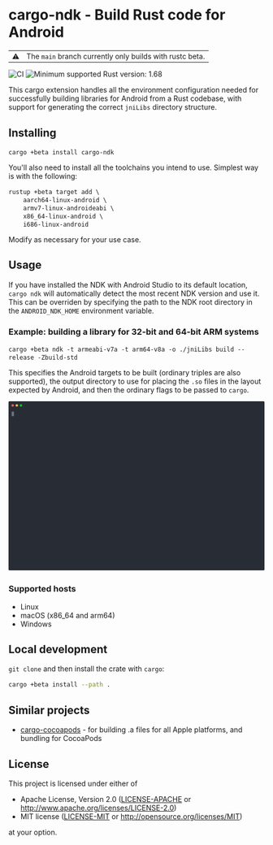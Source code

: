 # cargo-ndk - Build Rust code for Android

<table>
<tr><td>⚠️<td>The <code>main</code> branch currently only builds with rustc beta.
</table>

![CI](https://github.com/bbqsrc/cargo-ndk/actions/workflows/ci.yml/badge.svg)
![Minimum supported Rust version: 1.68](https://img.shields.io/badge/MSRV-1.68-informational)

This cargo extension handles all the environment configuration needed for successfully building libraries
for Android from a Rust codebase, with support for generating the correct `jniLibs` directory structure.

## Installing

```
cargo +beta install cargo-ndk
```

You'll also need to install all the toolchains you intend to use. Simplest way is with the following:

```
rustup +beta target add \
    aarch64-linux-android \
    armv7-linux-androideabi \
    x86_64-linux-android \
    i686-linux-android
```

Modify as necessary for your use case.

## Usage

If you have installed the NDK with Android Studio to its default location, `cargo ndk` will automatically detect
the most recent NDK version and use it. This can be overriden by specifying the path to the NDK root directory in
the `ANDROID_NDK_HOME` environment variable.

### Example: building a library for 32-bit and 64-bit ARM systems

```
cargo +beta ndk -t armeabi-v7a -t arm64-v8a -o ./jniLibs build --release -Zbuild-std
```

This specifies the Android targets to be built (ordinary triples are also supported), the output directory to use for placing the `.so` files in the layout
expected by Android, and then the ordinary flags to be passed to `cargo`.

![Example](./example/example.svg)

### Supported hosts

- Linux
- macOS (x86_64 and arm64)
- Windows

## Local development

`git clone` and then install the crate with `cargo`:

```bash
cargo +beta install --path .
```

## Similar projects

* [cargo-cocoapods](https://github.com/bbqsrc/cargo-cocoapods) - for building .a files for all Apple platforms, and bundling for CocoaPods

## License

This project is licensed under either of

 * Apache License, Version 2.0 ([LICENSE-APACHE](LICENSE-APACHE) or http://www.apache.org/licenses/LICENSE-2.0)
 * MIT license ([LICENSE-MIT](LICENSE-MIT) or http://opensource.org/licenses/MIT)

at your option.
